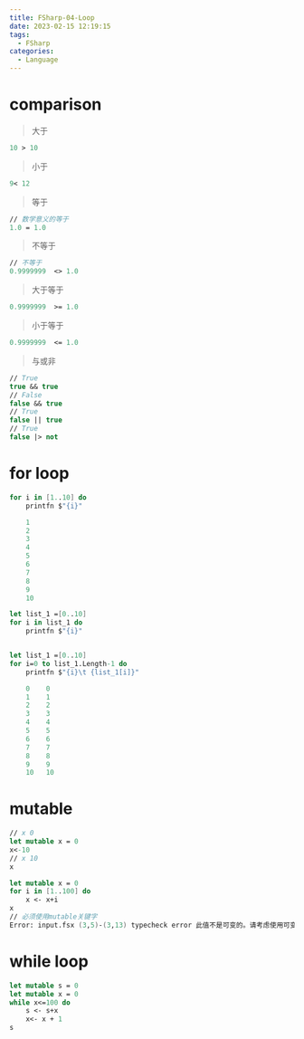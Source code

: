 ```yaml
---
title: FSharp-04-Loop
date: 2023-02-15 12:19:15
tags: 
  - FSharp
categories: 
  - Language
---
```


# comparison

> 大于

```fsharp
10 > 10
```

> 小于

```fsharp
9< 12
```

> 等于

```fsharp
// 数学意义的等于
1.0 = 1.0
```

> 不等于

```fsharp
// 不等于
0.9999999  <> 1.0
```

> 大于等于

```fsharp
0.9999999  >= 1.0
```

> 小于等于

```fsharp
0.9999999  <= 1.0
```

> 与或非

```fsharp
// True
true && true
// False
false && true
// True
false || true
// True
false |> not
```

# for loop

```fsharp
for i in [1..10] do
    printfn $"{i}"

    1
    2
    3
    4
    5
    6
    7
    8
    9
    10   
```
```fsharp
let list_1 =[0..10]
for i in list_1 do
    printfn $"{i}"
```
```fsharp

```
```fsharp
let list_1 =[0..10]
for i=0 to list_1.Length-1 do
    printfn $"{i}\t {list_1[i]}"

    0	 0
    1	 1
    2	 2
    3	 3
    4	 4
    5	 5
    6	 6
    7	 7
    8	 8
    9	 9
    10	 10
```
# mutable
```fsharp
// x 0
let mutable x = 0
x<-10
// x 10
x

let mutable x = 0
for i in [1..100] do 
    x <- x+i
x
// 必须使用mutable关键字
Error: input.fsx (3,5)-(3,13) typecheck error 此值不是可变的。请考虑使用可变的关键字，如 "let mutable x = expression"。
```

# while loop
```fsharp
let mutable s = 0
let mutable x = 0
while x<=100 do
    s <- s+x
    x<- x + 1
s
```
